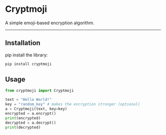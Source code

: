 # Cryptmoji

A simple emoji-based encryption algorithm.
_______________________

## Installation

pip install the library:

```sh
pip install cryptmoji
```

## Usage

```python
from cryptmoji import Cryptmoji

text = "Hello World!"
key = "random_key" # makes the encryption stronger (optional)
a = Cryptmoji(text, key=key)
encrypted = a.encrypt()
print(encrypted)
decrypted = a.decrypt()
print(decrypted)
```
